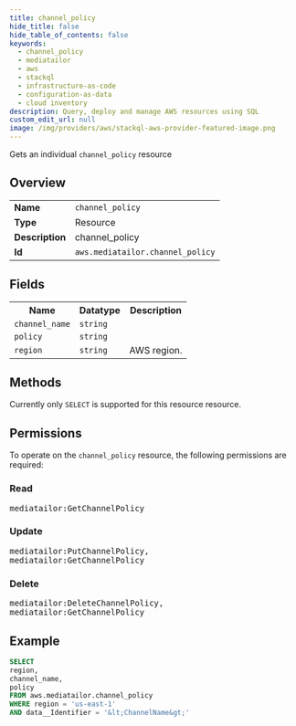 ```yaml
---
title: channel_policy
hide_title: false
hide_table_of_contents: false
keywords:
  - channel_policy
  - mediatailor
  - aws
  - stackql
  - infrastructure-as-code
  - configuration-as-data
  - cloud inventory
description: Query, deploy and manage AWS resources using SQL
custom_edit_url: null
image: /img/providers/aws/stackql-aws-provider-featured-image.png
---
```

Gets an individual <code>channel_policy</code> resource

## Overview
<table><tbody>
<tr><td><b>Name</b></td><td><code>channel_policy</code></td></tr>
<tr><td><b>Type</b></td><td>Resource</td></tr>
<tr><td><b>Description</b></td><td>channel_policy</td></tr>
<tr><td><b>Id</b></td><td><code>aws.mediatailor.channel_policy</code></td></tr>
</tbody></table>

## Fields
<table><tbody>
<tr><th>Name</th><th>Datatype</th><th>Description</th></tr>
<tr><td><code>channel_name</code></td><td><code>string</code></td><td></td></tr>
<tr><td><code>policy</code></td><td><code>string</code></td><td></td></tr>
<tr><td><code>region</code></td><td><code>string</code></td><td>AWS region.</td></tr>

</tbody></table>

## Methods
Currently only <code>SELECT</code> is supported for this resource resource.

## Permissions

To operate on the <code>channel_policy</code> resource, the following permissions are required:

### Read
<pre>
mediatailor:GetChannelPolicy</pre>

### Update
<pre>
mediatailor:PutChannelPolicy,
mediatailor:GetChannelPolicy</pre>

### Delete
<pre>
mediatailor:DeleteChannelPolicy,
mediatailor:GetChannelPolicy</pre>


## Example
```sql
SELECT
region,
channel_name,
policy
FROM aws.mediatailor.channel_policy
WHERE region = 'us-east-1'
AND data__Identifier = '&lt;ChannelName&gt;'
```
